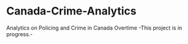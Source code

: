 # Canada-Crime-Analytics
Analytics on Policing and Crime in Canada Overtime
-This project is in progress.-
